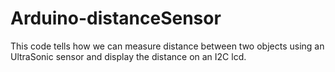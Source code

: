 # Arduino-distanceSensor
This code tells how we can measure distance between two objects using an UltraSonic sensor and display the distance on an I2C lcd.
